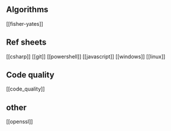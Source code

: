 ## Algorithms

[[fisher-yates]]

## Ref sheets

[[csharp]]
[[git]]
[[powershell]]
[[javascript]]
[[windows]]
[[linux]]
## Code quality

[[code_quality]]

## other

[[openssl]]